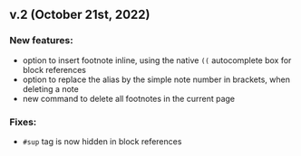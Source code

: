 ## v.2 (October 21st, 2022)
### New features:
  - option to insert footnote inline, using the native `((` autocomplete box for block references
  - option to replace the alias by the simple note number in brackets, when deleting a note
  - new command to delete all footnotes in the current page
### Fixes:
  - `#sup` tag is now hidden in block references
